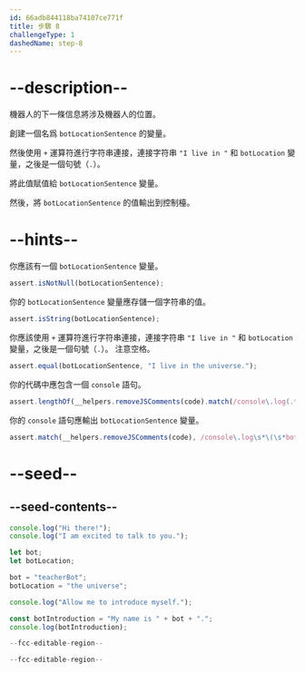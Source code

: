 ```yaml
---
id: 66adb844118ba74107ce771f
title: 步驟 8
challengeType: 1
dashedName: step-8
---
```


# --description--

機器人的下一條信息將涉及機器人的位置。

創建一個名爲 `botLocationSentence` 的變量。

然後使用 `+` 運算符進行字符串連接，連接字符串 `"I live in "` 和 `botLocation` 變量，之後是一個句號（`.`）。

將此值賦值給 `botLocationSentence` 變量。

然後，將 `botLocationSentence` 的值輸出到控制檯。

# --hints--

你應該有一個 `botLocationSentence` 變量。

```js
assert.isNotNull(botLocationSentence);
```

你的 `botLocationSentence` 變量應存儲一個字符串的值。

```js
assert.isString(botLocationSentence);
```

你應該使用 `+` 運算符進行字符串連接，連接字符串 `"I live in "` 和 `botLocation` 變量，之後是一個句號（`.`）。 注意空格。

```js
assert.equal(botLocationSentence, "I live in the universe.");
```

你的代碼中應包含一個 `console` 語句。

```js
assert.lengthOf(__helpers.removeJSComments(code).match(/console\.log(.*)/g), 5);
```

你的 `console` 語句應輸出 `botLocationSentence` 變量。

```js
assert.match(__helpers.removeJSComments(code), /console\.log\s*\(\s*botLocationSentence\s*\)/);
```

# --seed--

## --seed-contents--

```js
console.log("Hi there!");
console.log("I am excited to talk to you.");

let bot;
let botLocation;

bot = "teacherBot";
botLocation = "the universe";

console.log("Allow me to introduce myself.");

const botIntroduction = "My name is " + bot + ".";
console.log(botIntroduction);

--fcc-editable-region--

--fcc-editable-region--
```
